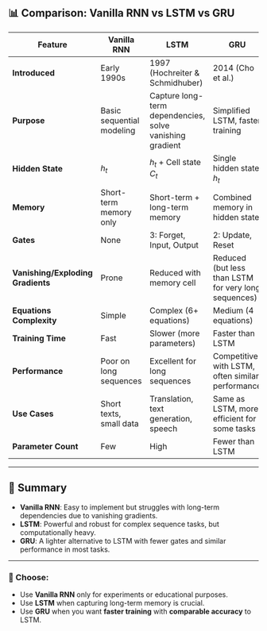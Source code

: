 ## 📊 **Comparison: Vanilla RNN vs LSTM vs GRU**

| Feature                           | **Vanilla RNN**           | **LSTM**                                                 | **GRU**                                              |
| --------------------------------- | ------------------------- | -------------------------------------------------------- | ---------------------------------------------------- |
| **Introduced**                    | Early 1990s               | 1997 (Hochreiter & Schmidhuber)                          | 2014 (Cho et al.)                                    |
| **Purpose**                       | Basic sequential modeling | Capture long-term dependencies, solve vanishing gradient | Simplified LSTM, faster training                     |
| **Hidden State**                  | $h_t$                     | $h_t$ + Cell state $C_t$                                 | Single hidden state $h_t$                            |
| **Memory**                        | Short-term memory only    | Short-term + long-term memory                            | Combined memory in hidden state                      |
| **Gates**                         | None                      | 3: Forget, Input, Output                                 | 2: Update, Reset                                     |
| **Vanishing/Exploding Gradients** | Prone                     | Reduced with memory cell                                 | Reduced (but less than LSTM for very long sequences) |
| **Equations Complexity**          | Simple                    | Complex (6+ equations)                                   | Medium (4 equations)                                 |
| **Training Time**                 | Fast                      | Slower (more parameters)                                 | Faster than LSTM                                     |
| **Performance**                   | Poor on long sequences    | Excellent for long sequences                             | Competitive with LSTM, often similar performance     |
| **Use Cases**                     | Short texts, small data   | Translation, text generation, speech                     | Same as LSTM, more efficient for some tasks          |
| **Parameter Count**               | Few                       | High                                                     | Fewer than LSTM                                      |

---

## 🧠 Summary

* **Vanilla RNN**: Easy to implement but struggles with long-term dependencies due to vanishing gradients.
* **LSTM**: Powerful and robust for complex sequence tasks, but computationally heavy.
* **GRU**: A lighter alternative to LSTM with fewer gates and similar performance in most tasks.

---

### 🔧 Choose:

* Use **Vanilla RNN** only for experiments or educational purposes.
* Use **LSTM** when capturing long-term memory is crucial.
* Use **GRU** when you want **faster training** with **comparable accuracy** to LSTM.


